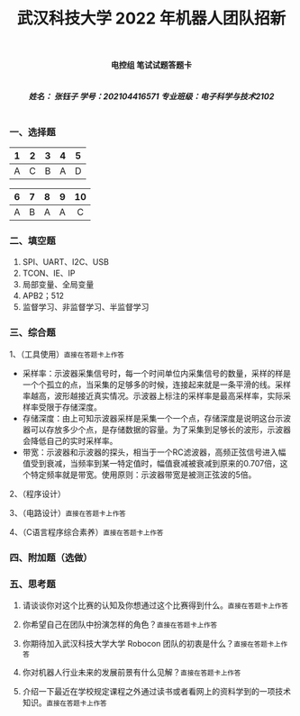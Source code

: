 # <center> 武汉科技大学 2022 年机器人团队招新<center/><br>
#### <center> 电控组 笔试试题答题卡<center/><br>
##### <center>姓名： 张钰子 学号：202104416571 	专业班级：电子科学与技术2102<center/><br>
### 一、选择题<br>
|     1     |     2     |     3     |     4     |     5     |
|  :-----:  |  :-----:  |  :-----:  |  :-----:  |  :-----:  |
|    A       |     C    |     B     |     A     |     D     |

|     6     |     7     |     8     |     9     |    10     |
|  :-----:  |  :-----:  |  :-----:  |  :-----:  |  :-----:  |
|     A     |     B     |     A     |    A      |     C     |

### 二、填空题<br>
1. SPI、UART、I2C、USB
2. TCON、IE、IP
3. 局部变量、全局变量
4. APB2；512
5. 监督学习、非监督学习、半监督学习
### 三、综合题<br>
1、（工具使用）`直接在答题卡上作答`<br>
  - 采样率：示波器采集信号时，每一个时间单位内采集信号的数量，采样的样是一个个孤立的点，当采集的足够多的时候，连接起来就是一条平滑的线。采样率越高，波形越接近真实情况。示波器上标注的采样率是最高采样率，实际采样率受限于存储深度。
  - 存储深度：由上可知示波器采样是采集一个一个点，存储深度是说明这台示波器可以存放多少个点，是存储数据的容量。为了采集到足够长的波形，示波器会降低自己的实时采样率。
  - 带宽：示波器和示波器的探头，相当于一个RC滤波器，高频正弦信号进入幅值受到衰减，当频率到某一特定值时，幅值衰减被衰减到原来的0.707倍，这个特定频率就是带宽。使用原则：示波器带宽是被测正弦波的5倍。

2、（程序设计）<br>

3、（电路设计）`直接在答题卡上作答`<br>

4、（C语言程序综合素养）`直接在答题卡上作答`<br>


### 四、附加题（选做）<br>


### 五、思考题
1.	请谈谈你对这个比赛的认知及你想通过这个比赛得到什么。`直接在答题卡上作答`<br>


2.	你希望自己在团队中扮演怎样的角色？`直接在答题卡上作答`<br>


3.	你期待加入武汉科技大学大学 Robocon 团队的初衷是什么？`直接在答题卡上作答`<br>



4.	你对机器人行业未来的发展前景有什么见解？`直接在答题卡上作答`<br>


5.	介绍一下最近在学校规定课程之外通过读书或者看网上的资料学到的一项技术知识。`直接在答题卡上作答`<br>







